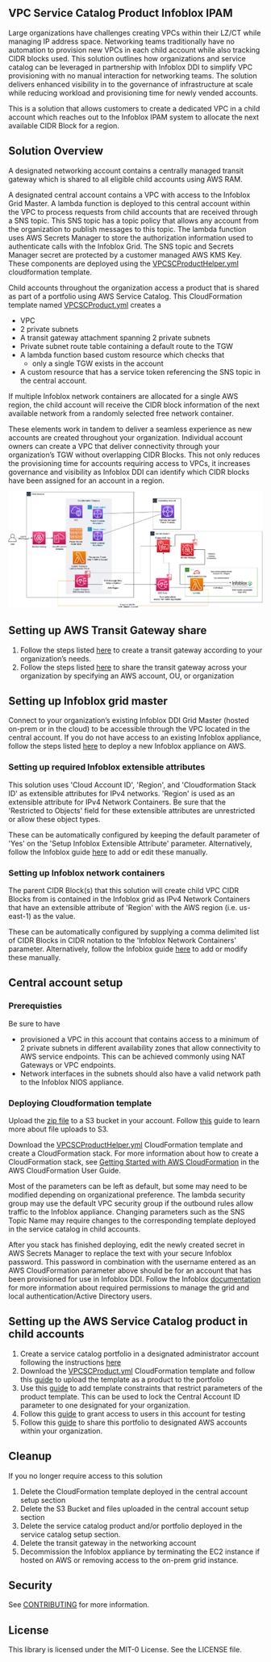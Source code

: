 ## VPC Service Catalog Product Infoblox IPAM

Large organizations have challenges creating VPCs within their LZ/CT while managing IP address space. Networking 
teams traditionally have no automation to provision new VPCs in each child account while also tracking CIDR blocks 
used. This solution outlines how organizations and service catalog can be leveraged in partnership with Infoblox DDI to 
simplify VPC provisioning with no manual interaction for networking teams. The solution delivers enhanced visibility 
in to the governance of infrastructure at scale while reducing workload and provisioning time for newly vended accounts.

This is a solution that allows customers to create a dedicated VPC in a child account which reaches out to the 
Infoblox IPAM system to allocate the next available CIDR Block for a region.

## Solution Overview

A designated networking account contains a centrally managed transit gateway which is shared to all eligible child 
accounts using AWS RAM.

A designated central account contains a VPC with access to the Infoblox Grid Master. A lambda function is deployed 
to this central account within the VPC to process requests from child accounts that are received through a SNS topic.
This SNS topic has a topic policy that allows any account from the organization to publish messages to this topic. 
The lambda function uses AWS Secrets Manager to store the authorization information used to authenticate calls with 
the Infoblox Grid. The SNS topic and Secrets Manager secret are protected by a customer managed AWS KMS Key. These 
components are deployed using the [VPCSCProductHelper.yml](./VPCSCProductHelper.yml) cloudformation template.

Child accounts throughout the organization access a product that is shared as part of a portfolio using AWS Service 
Catalog. This CloudFormation template named [VPCSCProduct.yml](./VPCSCProduct.yml) creates a

* VPC
* 2 private subnets
* A transit gateway attachment spanning 2 private subnets
* Private subnet route table containing a default route to the TGW
* A lambda function based custom resource which checks that
    * only a single TGW exists in the account
* A custom resource that has a service token referencing the SNS topic in the central account.

If multiple Infoblox network containers are allocated for a single AWS region, the child account will receive the 
CIDR block information of the next available network from a randomly selected free network container.

These elements work in tandem to deliver a seamless experience as new accounts are created throughout your 
organization. Individual account owners can create a VPC that deliver connectivity through your organization’s TGW 
without overlapping CIDR Blocks. This not only reduces the provisioning time for accounts requiring access to VPCs, 
it increases governance and visibility as Infoblox DDI can identify which CIDR blocks have been assigned for an 
account in a region.

![Architecture Diagram for Solution](./documentation/images/VPC%20Product%20Architecture.jpg)

## Setting up AWS Transit Gateway share
1.	Follow the steps listed [here](https://docs.aws.amazon.com/vpc/latest/tgw/tgw-transit-gateways.html#create-tgw) 
      to create a transit gateway according to your organization’s needs.
2.	Follow the steps listed [here](https://docs.aws.amazon.com/vpc/latest/tgw/tgw-transit-gateways.html#tgw-sharing) 
      to share the transit gateway across your organization by specifying an AWS account, OU, or organization

## Setting up Infoblox grid master
Connect to your organization’s existing Infoblox DDI Grid Master (hosted on-prem or in the cloud) to be accessible 
through the VPC located in the central account. If you do not have access to an existing Infoblox appliance, follow 
the steps listed 
[here](https://www.infoblox.com/wp-content/uploads/infoblox-deployment-guide-deploy-infoblox-vnios-instances-for-aws.pdf) 
to deploy a new Infoblox appliance on AWS.

### Setting up required Infoblox extensible attributes
This solution uses 'Cloud Account ID', 'Region', and 'Cloudformation Stack ID' as extensible attributes for IPv4 
networks. 'Region' is used as an extensible attribute for IPv4 Network Containers. Be sure that the 'Restricted 
to Objects' field for these extensible attributes are unrestricted or allow these object types. 

These can be automatically configured by keeping the default parameter of 'Yes' on the 'Setup Infoblox Extensible 
Attribute' parameter. Alternatively, follow the Infoblox guide 
[here](https://docs.infoblox.com/display/nios84/Managing+Extensible+Attributes#ManagingExtensibleAttributes)
to add or edit these manually. 

### Setting up Infoblox network containers
The parent CIDR Block(s) that this solution will create child VPC CIDR Blocks from is contained in the Infoblox 
grid as IPv4 Network Containers that have an extensible attribute of 'Region' with the AWS region (i.e. us-east-1) as 
the value.

These can be automatically configured by supplying a comma delimited list of CIDR Blocks in CIDR notation to the 
'Infoblox Network Containers' parameter. Alternatively, follow the Infoblox guide
[here](https://docs.infoblox.com/display/nios85/Configuring+IPv4+Networks#ConfiguringIPv4Networks-bookmark2343)
to add or modify these manually.

## Central account setup

### Prerequisties
Be sure to have
* provisioned a VPC in this account that contains access to a minimum of 2 private subnets in different availability 
zones that allow connectivity to AWS service endpoints. This can be achieved commonly using NAT Gateways or VPC endpoints.  
* Network interfaces in the subnets should also have a valid network path to the Infoblox NIOS appliance.

### Deploying Cloudformation template

Upload the [zip file](./VPCasSCProductHelper.py.zip) to a S3 bucket in your account. Follow 
[this](https://docs.aws.amazon.com/AmazonS3/latest/user-guide/upload-objects.html) guide to learn more about file 
uploads to S3.

Download the [VPCSCProductHelper.yml](./VPCSCProductHelper.yml) CloudFormation template and create a CloudFormation 
stack. For more information about how to create a CloudFormation stack, see 
[Getting Started with AWS CloudFormation](https://docs.aws.amazon.com/AWSCloudFormation/latest/UserGuide/GettingStarted.html) 
in the AWS CloudFormation User Guide.

Most of the parameters can be left as default, but some may need to be modified depending on organizational 
preference. The lambda security group may use the default VPC security group if the outbound rules allow traffic to 
the Infoblox appliance. Changing parameters such as the SNS Topic Name may require changes to the corresponding 
template deployed in the service catalog in child accounts.

After you stack has finished deploying, edit the newly created secret in AWS Secrets Manager to replace the text with 
your secure Infoblox password. This password in combination with the username entered as an AWS CloudFormation 
parameter above should be for an account that has been provisioned for use in Infoblox DDI. Follow the Infoblox 
[documentation](https://docs.infoblox.com/display/nios85/Managing+Administrators) for more information about 
required permissions to manage the grid and local authentication/Active Directory users.

## Setting up the AWS Service Catalog product in child accounts
1.	Create a service catalog portfolio in a designated administrator account following the instructions 
      [here](https://docs.aws.amazon.com/servicecatalog/latest/adminguide/portfoliomgmt-create.html)
2.	Download the [VPCSCProduct.yml](./VPCSCProduct.yml) CloudFormation template and follow this 
      [guide](https://docs.aws.amazon.com/servicecatalog/latest/adminguide/portfoliomgmt-products.html) to upload
      the template as a product to the portfolio
3.	Use this [guide](https://docs.aws.amazon.com/servicecatalog/latest/adminguide/portfoliomgmt-constraints.html) 
      to add template constraints that restrict parameters of the product template. This can be used 
      to lock the Central Account ID parameter to one designated for your organization.
4.	Follow this [guide](https://docs.aws.amazon.com/servicecatalog/latest/adminguide/catalogs_portfolios_users.html)
      to grant access to users in this account for testing
5.	Follow this 
      [guide](https://docs.aws.amazon.com/servicecatalog/latest/adminguide/catalogs_portfolios_sharing_how-to-share.html) 
      to share this portfolio to designated AWS accounts within your organization.

## Cleanup
If you no longer require access to this solution
1.	Delete the CloudFormation template deployed in the central account setup section
2.	Delete the S3 Bucket and files uploaded in the central account setup section
3.	Delete the service catalog product and/or portfolio deployed in the service catalog setup section.
4.	Delete the transit gateway in the networking account
5.	Decommission the Infoblox appliance by terminating the EC2 instance if hosted on AWS or removing access to the on-prem grid instance.

## Security

See [CONTRIBUTING](CONTRIBUTING.md#security-issue-notifications) for more information.

## License

This library is licensed under the MIT-0 License. See the LICENSE file.

